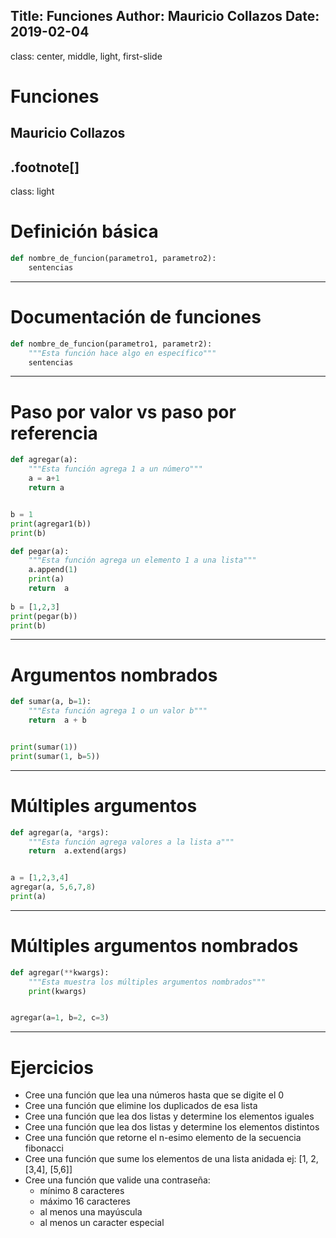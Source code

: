 Title: Funciones
Author: Mauricio Collazos
Date: 2019-02-04
![]()
---
class: center, middle, light, first-slide
# Funciones
## Mauricio Collazos
.footnote[]
---
class: light
# Definición básica
```python
def nombre_de_funcion(parametro1, parametro2):
    sentencias
```

---
# Documentación de funciones

```python
def nombre_de_funcion(parametro1, parametr2):
    """Esta función hace algo en específico"""
    sentencias
```

---
# Paso por valor vs paso por referencia
```python
def agregar(a):
    """Esta función agrega 1 a un número"""
    a = a+1
    return a


b = 1
print(agregar1(b))
print(b)
```

```python
def pegar(a):
    """Esta función agrega un elemento 1 a una lista"""
    a.append(1)
    print(a)
    return  a
    
b = [1,2,3]
print(pegar(b))
print(b)
```
---
# Argumentos nombrados
```python
def sumar(a, b=1):
    """Esta función agrega 1 o un valor b"""
    return  a + b


print(sumar(1))
print(sumar(1, b=5))
```

---
# Múltiples argumentos
```python
def agregar(a, *args):
    """Esta función agrega valores a la lista a"""
    return  a.extend(args)


a = [1,2,3,4]
agregar(a, 5,6,7,8)
print(a)
```
---
# Múltiples argumentos nombrados
```python
def agregar(**kwargs):
    """Esta muestra los múltiples argumentos nombrados"""
    print(kwargs)


agregar(a=1, b=2, c=3)
```
---
# Ejercicios
- Cree una función que lea una números hasta que se digite el 0
- Cree una función que elimine los duplicados de esa lista
- Cree una función que lea dos listas y determine los elementos iguales
- Cree una función que lea dos listas y determine los elementos distintos
- Cree una función que retorne el n-esimo elemento de la secuencia fibonacci
- Cree una función que sume los elementos de una lista anidada ej: [1, 2, [3,4], [5,6]]
- Cree una función que valide una contraseña:
  - mínimo 8 caracteres
  - máximo 16 caracteres
  - al menos una mayúscula
  - al menos un caracter especial